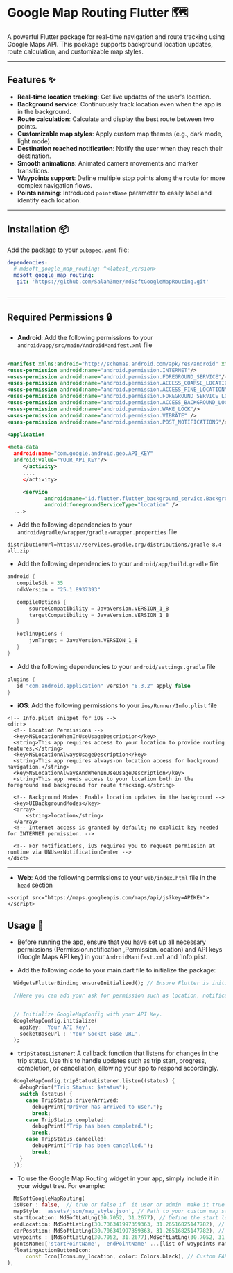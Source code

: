 # Google Map Routing Flutter 🗺️

A powerful Flutter package for real-time navigation and route tracking using Google Maps API. This package supports background location updates, route calculation, and customizable map styles.

---

## Features ✨

- **Real-time location tracking**: Get live updates of the user's location.
- **Background service**: Continuously track location even when the app is in the background.
- **Route calculation**: Calculate and display the best route between two points.
- **Customizable map styles**: Apply custom map themes (e.g., dark mode, light mode).
- **Destination reached notification**: Notify the user when they reach their destination.
- **Smooth animations**: Animated camera movements and marker transitions.
- **Waypoints support**: Define multiple stop points along the route for more complex navigation flows.
- **Points naming**: Introduced `pointsName` parameter to easily label and identify each location.

---

## Installation 📦

Add the package to your `pubspec.yaml` file:

```yaml
dependencies:
  # mdsoft_google_map_routing: ^<latest_version>  
  mdsoft_google_map_routing:
   git: 'https://github.com/Salah3mer/mdSoftGoogleMapRouting.git' 
  
```

---

## Required Permissions 🔒

- **Android**: Add the following permissions to your `android/app/src/main/AndroidManifest.xml` file

```xml

<manifest xmlns:android="http://schemas.android.com/apk/res/android" xmlns:tools="http://schemas.android.com/tools" package="com.example.example">
<uses-permission android:name="android.permission.INTERNET"/>
<uses-permission android:name="android.permission.FOREGROUND_SERVICE"/>
<uses-permission android:name="android.permission.ACCESS_COARSE_LOCATION"/>
<uses-permission android:name="android.permission.ACCESS_FINE_LOCATION"/>
<uses-permission android:name="android.permission.FOREGROUND_SERVICE_LOCATION"/>
<uses-permission android:name="android.permission.ACCESS_BACKGROUND_LOCATION"/>
<uses-permission android:name="android.permission.WAKE_LOCK"/>
<uses-permission android:name="android.permission.VIBRATE" /> 
<uses-permission android:name="android.permission.POST_NOTIFICATIONS"/>

<application

<meta-data
  android:name="com.google.android.geo.API_KEY"
  android:value="YOUR_API_KEY"/>
     </activity>
     ....
     </activity>

     <service
            android:name="id.flutter.flutter_background_service.BackgroundService"
            android:foregroundServiceType="location" />
  ...>
```

- Add the following dependencies to your `android/gradle/wrapper/gradle-wrapper.properties` file

 ```properties
distributionUrl=https\://services.gradle.org/distributions/gradle-8.4-all.zip
  ```

- Add the following dependencies to your `android/app/build.gradle` file

 ```gradle
android {
    compileSdk = 35
    ndkVersion = "25.1.8937393"

    compileOptions {
        sourceCompatibility = JavaVersion.VERSION_1_8
        targetCompatibility = JavaVersion.VERSION_1_8
    }

    kotlinOptions {
        jvmTarget = JavaVersion.VERSION_1_8
    }
}
  ```

- Add the following dependencies to your `android/settings.gradle` file

 ```gradle
plugins {
    id "com.android.application" version "8.3.2" apply false
}
  ```

- **iOS**: Add the following permissions to your `ios/Runner/Info.plist` file

``` plist
<!-- Info.plist snippet for iOS -->
<dict>
  <!-- Location Permissions -->
  <key>NSLocationWhenInUseUsageDescription</key>
  <string>This app requires access to your location to provide routing features.</string>
  <key>NSLocationAlwaysUsageDescription</key>
  <string>This app requires always-on location access for background navigation.</string>
  <key>NSLocationAlwaysAndWhenInUseUsageDescription</key>
  <string>This app needs access to your location both in the foreground and background for route tracking.</string>

  <!-- Background Modes: Enable location updates in the background -->
  <key>UIBackgroundModes</key>
  <array>
      <string>location</string>
  </array>
  <!-- Internet access is granted by default; no explicit key needed for INTERNET permission. -->

  <!-- For notifications, iOS requires you to request permission at runtime via UNUserNotificationCenter -->
</dict>
```

---

- **Web**: Add the following permissions to your `web/index.html` file in the `head` section

``` <script src="https://maps.googleapis.com/maps/api/js?key=APIKEY"></script> ```

## Usage 🚀

- Before running the app, ensure that you have set up all necessary permissions (Permission.notification ,Permission.location) and API keys (Google Maps API key) in your `AndroidManifest.xml` and `Info.plist.

- Add the following code to your main.dart file to initialize the package:

```dart
  WidgetsFlutterBinding.ensureInitialized(); // Ensure Flutter is initialized

  //Here you can add your ask for permission such as location, notification etc


  // Initialize GoogleMapConfig with your API Key.
  GoogleMapConfig.initialize(
    apiKey: 'Your API Key',
    socketBaseUrl : 'Your Socket Base URL',
  );

  ```

- `tripStatusListener`: A callback function that listens for changes in the trip status. Use this to handle updates such as trip start, progress, completion, or cancellation, allowing your app to respond accordingly.

``` dart
  GoogleMapConfig.tripStatusListener.listen((status) {
    debugPrint("Trip Status: $status");
    switch (status) {
      case TripStatus.driverArrived:
        debugPrint("Driver has arrived to user.");
        break;
      case TripStatus.completed:
        debugPrint("Trip has been completed.");
        break;
      case TripStatus.cancelled:
        debugPrint("Trip has been cancelled.");
        break;
    }
  });
  ```

- To use the Google Map Routing widget in your app, simply include it in your widget tree. For example:

```dart
  MdSoftGoogleMapRouting(
  isUser : false,  // true or false if  it user or admin  make it true  if  it driver make it false the default is false
  mapStyle: 'assets/json/map_style.json', // Path to your custom map style JSON file.
  startLocation: MdSoftLatLng(30.7052, 31.2677), // Define the start location.
  endLocation: MdSoftLatLng(30.706341997359363, 31.26516825147782), // Define the destination.
  carPosstion: MdSoftLatLng(30.706341997359363, 31.26516825147782), // Posstion the Car Location.
  waypoints : [MdSoftLatLng(30.7052, 31.2677),MdSoftLatLng(30.7052, 31.2677)]  , //Define waypoints as List of MdSoftLatLng objects.
  pontsName:['startPointName', 'endPointName' ...[list of waypoints name]], // you must send  'startPointName', 'endPointName' ,  Define waypoints name as List of String.
  floatingActionButtonIcon:
      const Icon(Icons.my_location, color: Colors.black), // Custom FAB icon.
),
